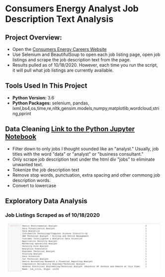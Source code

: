 # Consumers Energy Analyst Job Description Text Analysis

## Project Overview:

- Open the [Consumers Energy Careers Website](https://www.consumersenergy.com/company/careers)
- Use Selenium and BeautifulSoup to open each job listing page, open job listings and scrape the job description text from the page.
- Results pulled as of 10/18/2020.  However, each time you run the script, it will pull what job listings are currently available.
  
 
## Tools Used In This Project
- **Python Version:** 3.6
- **Python Packages:** selenium, pandas, lxml,bs4,os,time,re,nltk,gensim.models,numpy,matplotlib,wordcloud,string,pprint

 

## Data Cleaning [Link to the Python Jupyter Notebook](https://github.com/abrambeyer/consumers_energy_job_text_analysis/blob/main/CMS%20Energy%20Analyst%20Job%20Description%20Skills.ipynb)
- Filter down to only jobs I thought sounded like an "analyst."  Usually, job titles with the word "data" or "analyst" or "business consultant."  
- Only scrape job description text under the html div "jobs" to eliminate unwanted text. 
- Tokenize the job description text
- Remove stop words, punctuation, extra spacing and other commong job description words.  
- Convert to lowercase

## Exploratory Data Analysis



### Job Listings Scraped as of 10/18/2020
<img src="https://github.com/abrambeyer/consumers_energy_job_text_analysis/blob/main/job_description_job_title_counts_10.18.PNG" width="500">
 
